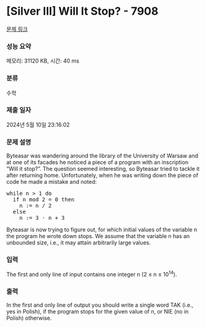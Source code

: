 # [Silver III] Will It Stop? - 7908 

[문제 링크](https://www.acmicpc.net/problem/7908) 

### 성능 요약

메모리: 31120 KB, 시간: 40 ms

### 분류

수학

### 제출 일자

2024년 5월 10일 23:16:02

### 문제 설명

<p>Byteasar was wandering around the library of the University of Warsaw and at one of its facades he noticed a piece of a program with an inscription “Will it stop?”. The question seemed interesting, so Byteasar tried to tackle it after returning home. Unfortunately, when he was writing down the piece of code he made a mistake and noted:</p>

<pre>while n > 1 do
  if n mod 2 = 0 then
    n := n / 2
  else
    n := 3 · n + 3</pre>

<p>Byteasar is now trying to figure out, for which initial values of the variable n the program he wrote down stops. We assume that the variable n has an unbounded size, i.e., it may attain arbitrarily large values.</p>

### 입력 

 <p>The first and only line of input contains one integer n (2 ≤ n ≤ 10<sup>14</sup>).</p>

### 출력 

 <p>In the first and only line of output you should write a single word TAK (i.e., yes in Polish), if the program stops for the given value of n, or NIE (no in Polish) otherwise.</p>

